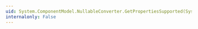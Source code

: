 ```yaml
---
uid: System.ComponentModel.NullableConverter.GetPropertiesSupported(System.ComponentModel.ITypeDescriptorContext)
internalonly: False
---
```

